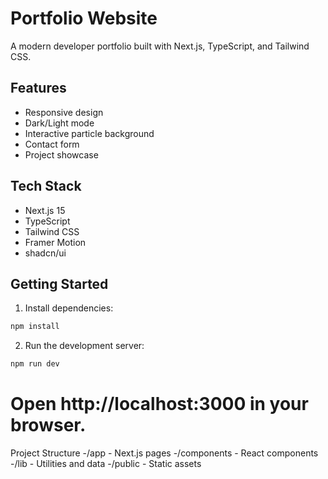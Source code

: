 # Portfolio Website

A modern developer portfolio built with Next.js, TypeScript, and Tailwind CSS.

## Features

- Responsive design
- Dark/Light mode
- Interactive particle background
- Contact form
- Project showcase

## Tech Stack

- Next.js 15
- TypeScript
- Tailwind CSS
- Framer Motion
- shadcn/ui

## Getting Started

1. Install dependencies:

```bash
npm install
```

2. Run the development server:

```bash
npm run dev
```

# Open http://localhost:3000 in your browser.

Project Structure
-/app - Next.js pages
-/components - React components
-/lib - Utilities and data
-/public - Static assets
